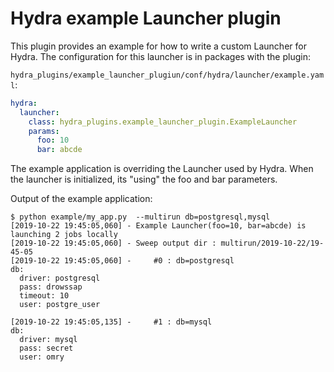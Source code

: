 # Hydra example Launcher plugin

This plugin provides an example for how to write a custom Launcher for Hydra.
The configuration for this launcher is in packages with the plugin:

`hydra_plugins/example_launcher_plugiun/conf/hydra/launcher/example.yaml`:
```yaml
hydra:
  launcher:
    class: hydra_plugins.example_launcher_plugin.ExampleLauncher
    params:
      foo: 10
      bar: abcde
```
The example application is overriding the Launcher used by Hydra.
When the launcher is initialized, its "using" the foo and bar parameters.

Output of the example application:
```text
$ python example/my_app.py  --multirun db=postgresql,mysql
[2019-10-22 19:45:05,060] - Example Launcher(foo=10, bar=abcde) is launching 2 jobs locally
[2019-10-22 19:45:05,060] - Sweep output dir : multirun/2019-10-22/19-45-05
[2019-10-22 19:45:05,060] -     #0 : db=postgresql
db:
  driver: postgresql
  pass: drowssap
  timeout: 10
  user: postgre_user

[2019-10-22 19:45:05,135] -     #1 : db=mysql
db:
  driver: mysql
  pass: secret
  user: omry
```